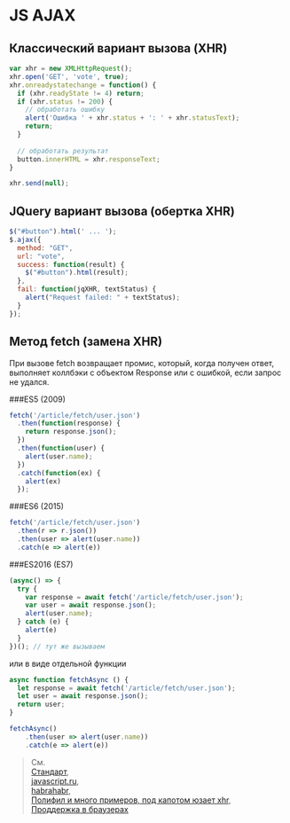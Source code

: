 # JS AJAX

## Классический вариант вызова (XHR)

```js
var xhr = new XMLHttpRequest();
xhr.open('GET', 'vote', true);
xhr.onreadystatechange = function() {
  if (xhr.readyState != 4) return;
  if (xhr.status != 200) {
    // обработать ошибку
    alert('Ошибка ' + xhr.status + ': ' + xhr.statusText);
    return;
  }  
  
  // обработать результат
  button.innerHTML = xhr.responseText;
}

xhr.send(null);
```

## JQuery вариант вызова (обертка XHR)

```js
$("#button").html(' ... ');
$.ajax({
  method: "GET",
  url: "vote",
  success: function(result) {
    $("#button").html(result);
  },
  fail: function(jqXHR, textStatus) {
    alert("Request failed: " + textStatus);
  }
});
```
## Метод fetch (замена XHR)

При вызове fetch возвращает промис, который, когда получен ответ, выполняет коллбэки с объектом Response или с ошибкой, если запрос не удался.

###ES5 (2009)

```js
fetch('/article/fetch/user.json')
  .then(function(response) {
    return response.json();
  })
  .then(function(user) {
    alert(user.name);
  })
  .catch(function(ex) {
    alert(ex)
  });
```

###ES6 (2015)

```js
fetch('/article/fetch/user.json')
  .then(r => r.json())
  .then(user => alert(user.name))
  .catch(e => alert(e))
```

###ES2016 (ES7)

```js
(async() => {
  try {
    var response = await fetch('/article/fetch/user.json');
    var user = await response.json();
    alert(user.name);
  } catch (e) {
    alert(e)
  }
})(); // тут же вызываем
```

или в виде отдельной функции

```js
async function fetchAsync () {
  let response = await fetch('/article/fetch/user.json');
  let user = await response.json();
  return user;
}

fetchAsync()
    .then(user => alert(user.name))
    .catch(e => alert(e))
```

>См.  
[Стандарт](https://fetch.spec.whatwg.org),  
[javascript.ru](https://learn.javascript.ru/fetch),  
[habrahabr](https://habrahabr.ru/post/252941/),  
[Полифил и много примеров, под капотом юзает xhr](https://github.com/github/fetch),  
[Проддержка в браузерах](http://caniuse.com/#search=fetch)